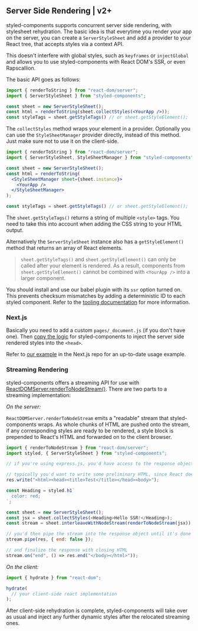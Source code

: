 ## Server Side Rendering | v2+

styled-components supports concurrent server side rendering, with stylesheet rehydration.
The basic idea is that everytime you render your app on the server, you can create
a `ServerStyleSheet` and add a provider to your React tree, that accepts styles
via a context API.

This doesn't interfere with global styles, such as `keyframes` or `injectGlobal` and
allows you to use styled-components with React DOM's SSR, or even Rapscallion.

The basic API goes as follows:

```jsx
import { renderToString } from "react-dom/server";
import { ServerStyleSheet } from "styled-components";

const sheet = new ServerStyleSheet();
const html = renderToString(sheet.collectStyles(<YourApp />));
const styleTags = sheet.getStyleTags() // or sheet.getStyleElement();
```

The `collectStyles` method wraps your element in a provider. Optionally you can use
the `StyleSheetManager` provider directly, instead of this method. Just make sure not to
use it on the client-side.

```jsx
import { renderToString } from "react-dom/server";
import { ServerStyleSheet, StyleSheetManager } from "styled-components";

const sheet = new ServerStyleSheet();
const html = renderToString(
  <StyleSheetManager sheet={sheet.instance}>
    <YourApp />
  </StyleSheetManager>
);

const styleTags = sheet.getStyleTags() // or sheet.getStyleElement();
```

The `sheet.getStyleTags()` returns a string of multiple `<style>` tags.
You need to take this into account when adding the CSS string to your HTML output.

Alternatively the `ServerStyleSheet` instance also has a `getStyleElement()` method
that returns an array of React elements.

> `sheet.getStyleTags()` and `sheet.getStyleElement()` can only be called after your element is rendered. As a result, components from `sheet.getStyleElement()` cannot be combined with `<YourApp />` into a larger component.

You should install and use our babel plugin with its `ssr` option turned on.
This prevents checksum mismatches by adding a deterministic ID to each styled component.
Refer to the [tooling documentation](/docs/tooling#serverside-rendering) for more information.

### Next.js

Basically you need to add a custom `pages/_document.js` (if you don't have one). Then
[copy the logic](https://github.com/zeit/next.js/tree/master/examples/with-styled-components/pages/_document.js)
for styled-components to inject the server side rendered styles into the `<head>`.

Refer to [our example](https://github.com/zeit/next.js/tree/master/examples/with-styled-components) in the Next.js repo for an up-to-date usage example.

### Streaming Rendering

styled-components offers a streaming API for use with [ReactDOMServer.renderToNodeStream()](https://reactjs.org/docs/react-dom-server.html#rendertonodestream). There are two parts to a streaming implementation:

_On the server:_

`ReactDOMServer.renderToNodeStream` emits a "readable" stream that styled-components wraps. As whole chunks of HTML are pushed onto the stream, if any corresponding styles are ready to be rendered, a style block is prepended to React's HTML and forwarded on to the client browser.

```js
import { renderToNodeStream } from "react-dom/server";
import styled, { ServerStyleSheet } from "styled-components";

// if you're using express.js, you'd have access to the response object "res"

// typically you'd want to write some preliminary HTML, since React doesn't handle this
res.write("<html><head><title>Test</title></head><body>");

const Heading = styled.h1`
  color: red;
`;

const sheet = new ServerStyleSheet();
const jsx = sheet.collectStyles(<Heading>Hello SSR!</Heading>);
const stream = sheet.interleaveWithNodeStream(renderToNodeStream(jsx));

// you'd then pipe the stream into the response object until it's done
stream.pipe(res, { end: false });

// and finalize the response with closing HTML
stream.on("end", () => res.end("</body></html>"));
```

_On the client:_

```js
import { hydrate } from "react-dom";

hydrate(
  // your client-side react implementation
);
```

After client-side rehydration is complete, styled-components will take over as usual and inject any further dynamic styles after the relocated streaming ones.
